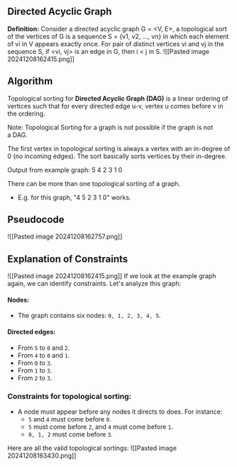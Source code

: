## Directed Acyclic Graph
**Definition:** Consider a directed acyclic graph G = <V, E>, a topological sort of the vertices of G is a sequence S = {v1, v2, ..., vn} in which each element of vi in V appears exactly once. For pair of distinct vertices vi and vj in the sequence S, if <vi, vj> is an edge in G, then i < j in S.
![[Pasted image 20241208162415.png]]
## Algorithm
Topological sorting for **Directed Acyclic Graph (DAG)** is a linear ordering of vertices such that for every directed edge u-v, vertex u comes before v in the ordering.

Note: Topological Sorting for a graph is not possible if the graph is not a DAG.

The first vertex in topological sorting is always a vertex with an in-degree of 0 (no incoming edges). The sort basically sorts vertices by their in-degree.

Output from example graph: 5 4 2 3 1 0

There can be more than one topological sorting of a graph. 
* E.g. for this graph, "4 5 2 3 1 0" works.
## Pseudocode
![[Pasted image 20241208162757.png]]

## Explanation of Constraints
![[Pasted image 20241208162415.png]]
If we look at the example graph again, we can identify constraints.
Let's analyze this graph:
#### Nodes:
- The graph contains six nodes: `0, 1, 2, 3, 4, 5`.
#### Directed edges:
- From `5` to `0` and `2`.
- From `4` to `0` and `1`.
- From `0` to `3`.
- From `1` to `3`.
- From `2` to `3`.
### Constraints for topological sorting:
- A node must appear before any nodes it directs to does. For instance:
    - `5` and `4` must come before `0`.
    - `5` must come before `2`, and `4` must come before `1`.
    - `0, 1, 2` must come before `3`.

Here are all the valid topological sortings:
![[Pasted image 20241208163430.png]]

